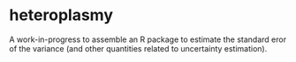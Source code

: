 # heteroplasmy

A work-in-progress to assemble an R package to estimate the standard eror of the variance (and other quantities related to uncertainty estimation). 
